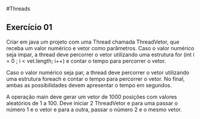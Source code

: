 #Threads

## Exercício 01

Criar em java um projeto com uma Thread chamada ThreadVetor, que receba um valor numérico e vetor como parâmetros. Caso o valor numérico seja impar, a thread deve percorrer o vetor utilizando uma estrutura for (int i = 0 ; i < vet.length; i++) e contar o tempo para percorrer o vetor.

Caso o valor numérico seja par, a thread deve percorrer o vetor utilizando uma estrutura foreach e contar o tempo para percorrer o vetor. No final, ambas as possibilidades devem apresentar o tempo em segundos.

A operação main deve gerar um vetor de 1000 posições com valores aleatórios de 1 a 100. Deve iniciar 2 ThreadVetor e para uma passar o número 1 e o vetor e para a outra, passar o número 2 e o mesmo vetor.
